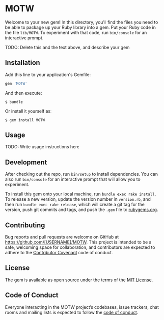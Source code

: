 # MOTW

Welcome to your new gem! In this directory, you'll find the files you need to be able to package up your Ruby library into a gem. Put your Ruby code in the file `lib/MOTW`. To experiment with that code, run `bin/console` for an interactive prompt.

TODO: Delete this and the text above, and describe your gem

## Installation

Add this line to your application's Gemfile:

```ruby
gem 'MOTW'
```

And then execute:

    $ bundle

Or install it yourself as:

    $ gem install MOTW

## Usage

TODO: Write usage instructions here

## Development

After checking out the repo, run `bin/setup` to install dependencies. You can also run `bin/console` for an interactive prompt that will allow you to experiment.

To install this gem onto your local machine, run `bundle exec rake install`. To release a new version, update the version number in `version.rb`, and then run `bundle exec rake release`, which will create a git tag for the version, push git commits and tags, and push the `.gem` file to [rubygems.org](https://rubygems.org).

## Contributing

Bug reports and pull requests are welcome on GitHub at https://github.com/[USERNAME]/MOTW. This project is intended to be a safe, welcoming space for collaboration, and contributors are expected to adhere to the [Contributor Covenant](http://contributor-covenant.org) code of conduct.

## License

The gem is available as open source under the terms of the [MIT License](https://opensource.org/licenses/MIT).

## Code of Conduct

Everyone interacting in the MOTW project’s codebases, issue trackers, chat rooms and mailing lists is expected to follow the [code of conduct](https://github.com/[USERNAME]/MOTW/blob/master/CODE_OF_CONDUCT.md).
